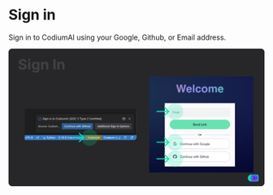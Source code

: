 # Sign in

Sign in to CodiumAI using your Google, Github, or Email address.

![](https://raw.githubusercontent.com/Codium-ai/codiumai-vscode-release/main/media/docs/SignIn.png)
